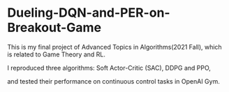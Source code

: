 # Dueling-DQN-and-PER-on-Breakout-Game

This is my final project of Advanced Topics in Algorithms(2021 Fall), which is related to Game Theory and RL.

I reproduced three algorithms: Soft Actor-Critic (SAC), DDPG and PPO, 

and tested their performance on continuous control tasks in OpenAI Gym.
